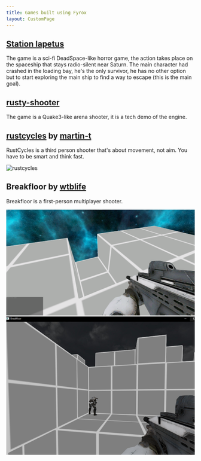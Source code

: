 ```yaml
---
title: Games built using Fyrox
layout: CustomPage
---
```


## [Station Iapetus](https://github.com/mrDIMAS/StationIapetus)

The game is a sci-fi DeadSpace-like horror game, the action takes place on the spaceship that stays radio-silent near Saturn. The main character had crashed in the loading bay, he's the only survivor, he has no other option but to start exploring the main ship to find a way to escape (this is the main goal).

<YtVideo url="https://www.youtube.com/embed/DgQXyCw3in4" />

## [rusty-shooter](https://github.com/mrDIMAS/rusty-shooter)

The game is a Quake3-like arena shooter, it is a tech demo of the engine.

<YtVideo url="https://www.youtube.com/embed/UDn8ymyXPcI" />


## [rustcycles](https://github.com/rustcycles/rustcycles) by [martin-t](https://github.com/martin-t)

RustCycles is a third person shooter that's about movement, not aim. You have to be smart and think fast.

![rustcycles](https://media.githubusercontent.com/media/rustcycles/rustcycles/master/media/screenshot.png)

## Breakfloor by [wtblife](https://github.com/wtblife)

Breakfloor is a first-person multiplayer shooter.

![breakfloor1](/assets/breakfloor1.png)
![breakfloor2](/assets/breakfloor2.png)